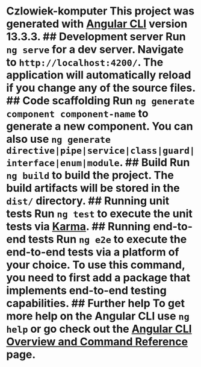 # Czlowiek-komputer  This project was generated with [Angular CLI](https://github.com/angular/angular-cli) version 13.3.3. ## Development server Run `ng serve` for a dev server. Navigate to `http://localhost:4200/`. The application will automatically reload if you change any of the source files. ## Code scaffolding Run `ng generate component component-name` to generate a new component. You can also use `ng generate directive|pipe|service|class|guard|interface|enum|module`. ## Build Run `ng build` to build the project. The build artifacts will be stored in the `dist/` directory. ## Running unit tests Run `ng test` to execute the unit tests via [Karma](https://karma-runner.github.io). ## Running end-to-end tests Run `ng e2e` to execute the end-to-end tests via a platform of your choice. To use this command, you need to first add a package that implements end-to-end testing capabilities. ## Further help To get more help on the Angular CLI use `ng help` or go check out the [Angular CLI Overview and Command Reference](https://angular.io/cli) page.
